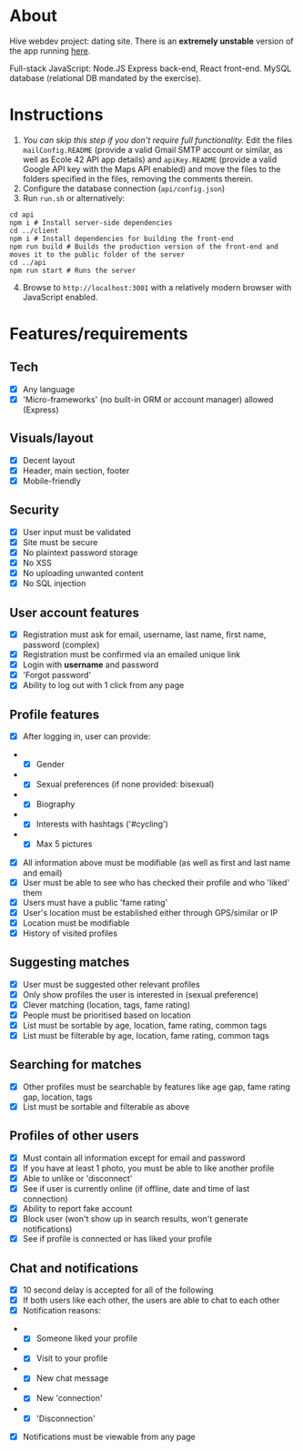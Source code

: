 # About
Hive webdev project: dating site. There is an **extremely unstable** version of the app running [here](https://kimsappi-matcha.herokuapp.com/).

Full-stack JavaScript: Node.JS Express back-end, React front-end. MySQL database (relational DB mandated by the exercise).

# Instructions
1. *You can skip this step if you don't require full functionality.* Edit the files `mailConfig.README` (provide a valid Gmail SMTP account or similar, as well as Ecole 42 API app details) and `apiKey.README` (provide a valid Google API key with the Maps API enabled) and move the files to the folders specified in the files, removing the comments therein.
2. Configure the database connection (`api/config.json`)
3. Run `run.sh` or alternatively:
```
cd api
npm i # Install server-side dependencies
cd ../client
npm i # Install dependencies for building the front-end
npm run build # Builds the production version of the front-end and moves it to the public folder of the server
cd ../api
npm run start # Runs the server
```
4. Browse to `http://localhost:3001` with a relatively modern browser with JavaScript enabled.

# Features/requirements
## Tech
- [x] Any language
- [x] 'Micro-frameworks' (no built-in ORM or account manager) allowed (Express)

## Visuals/layout
- [x] Decent layout
- [x] Header, main section, footer
- [x] Mobile-friendly

## Security
- [x] User input must be validated
- [x] Site must be secure
- [x] No plaintext password storage
- [x] No XSS
- [x] No uploading unwanted content
- [x] No SQL injection

## User account features
- [x] Registration must ask for email, username, last name, first name, password (complex)
- [x] Registration must be confirmed via an emailed unique link
- [x] Login with **username** and password
- [x] 'Forgot password'
- [x] Ability to log out with 1 click from any page

## Profile features
- [x] After logging in, user can provide:
* - [x] Gender
* - [x] Sexual preferences (if none provided: bisexual)
* - [x] Biography
* - [x] Interests with hashtags ('\#cycling')
* - [x] Max 5 pictures
- [x] All information above must be modifiable (as well as first and last name and email)
- [x] User must be able to see who has checked their profile and who 'liked' them
- [x] Users must have a public 'fame rating'
- [x] User's location must be established either through GPS/similar or IP
- [x] Location must be modifiable
- [x] History of visited profiles

## Suggesting matches
- [x] User must be suggested other relevant profiles
- [x] Only show profiles the user is interested in (sexual preference)
- [x] Clever matching (location, tags, fame rating)
- [x] People must be prioritised based on location
- [x] List must be sortable by age, location, fame rating, common tags
- [x] List must be filterable by age, location, fame rating, common tags

## Searching for matches
- [x] Other profiles must be searchable by features like age gap, fame rating gap, location, tags
- [x] List must be sortable and filterable as above

## Profiles of other users
- [x] Must contain all information except for email and password
- [x] If you have at least 1 photo, you must be able to like another profile
- [x] Able to unlike or 'disconnect'
- [x] See if user is currently online (if offline, date and time of last connection)
- [x] Ability to report fake account
- [x] Block user (won't show up in search results, won't generate notifications)
- [x] See if profile is connected or has liked your profile

## Chat and notifications
- [x] 10 second delay is accepted for all of the following
- [x] If both users like each other, the users are able to chat to each other
- [x] Notification reasons:
* - [x] Someone liked your profile
* - [x] Visit to your profile
* - [x] New chat message
* - [x] New 'connection'
* - [x] 'Disconnection'
- [x] Notifications must be viewable from any page
